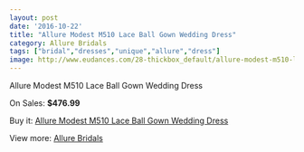 ```yaml
---
layout: post
date: '2016-10-22'
title: "Allure Modest M510 Lace Ball Gown Wedding Dress"
category: Allure Bridals
tags: ["bridal","dresses","unique","allure","dress"]
image: http://www.eudances.com/28-thickbox_default/allure-modest-m510-lace-ball-gown-wedding-dress.jpg
---
```

Allure Modest M510 Lace Ball Gown Wedding Dress

On Sales: **$476.99**
<a href="https://www.eudances.com/en/allure-bridals/9-allure-modest-m510-lace-ball-gown-wedding-dress.html"><amp-img layout="responsive" width="600" height="600" src="//www.eudances.com/28-thickbox_default/allure-modest-m510-lace-ball-gown-wedding-dress.jpg" alt="Allure Modest M510 Lace Ball Gown Wedding Dress 0" /></a>
<a href="https://www.eudances.com/en/allure-bridals/9-allure-modest-m510-lace-ball-gown-wedding-dress.html"><amp-img layout="responsive" width="600" height="600" src="//www.eudances.com/29-thickbox_default/allure-modest-m510-lace-ball-gown-wedding-dress.jpg" alt="Allure Modest M510 Lace Ball Gown Wedding Dress 1" /></a>

Buy it: [Allure Modest M510 Lace Ball Gown Wedding Dress](https://www.eudances.com/en/allure-bridals/9-allure-modest-m510-lace-ball-gown-wedding-dress.html "Allure Modest M510 Lace Ball Gown Wedding Dress")

View more: [Allure Bridals](https://www.eudances.com/en/2-allure-bridals "Allure Bridals")
